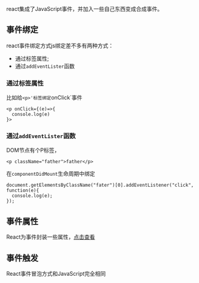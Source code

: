 react集成了JavaScript事件，并加入一些自己东西变成合成事件。
## 事件绑定
react事件绑定方式js绑定差不多有两种方式：
* 通过标签属性;
* 通过`addEventLister`函数

### 通过标签属性
比如给`<p>'标签绑定`onClick`事件
```
<p onClick={(e)=>{
  console.log(e)
}>
```
### 通过`addEventLister`函数
DOM节点有个P标签，
```
<p className="father">father</p>
```
在`componentDidMount`生命周期中绑定
```
document.getElementsByClassName("fater")[0].addEventListener("click", function(e){
  console.log(e);
});
```
## 事件属性
React为事件封装一些属性，[点击查看](https://github.com/niuben/docs/blob/master/web/react.md#事件系统)

## 事件触发
React事件冒泡方式和JavaScript完全相同
